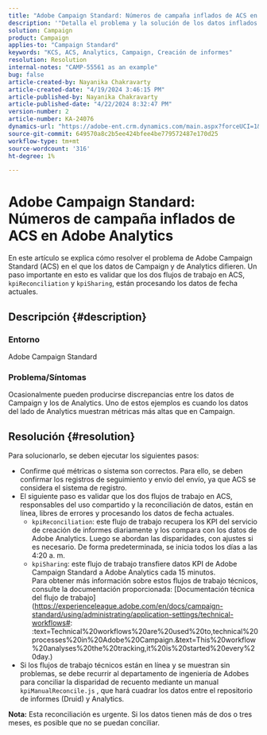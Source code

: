 ```yaml
---
title: "Adobe Campaign Standard: Números de campaña inflados de ACS en Adobe Analytics"
description: '"Detalla el problema y la solución de los datos inflados en Adobe Analytics enviados desde Campaign".'
solution: Campaign
product: Campaign
applies-to: "Campaign Standard"
keywords: "KCS, ACS, Analytics, Campaign, Creación de informes"
resolution: Resolution
internal-notes: "CAMP-55561 as an example"
bug: false
article-created-by: Nayanika Chakravarty
article-created-date: "4/19/2024 3:46:15 PM"
article-published-by: Nayanika Chakravarty
article-published-date: "4/22/2024 8:32:47 PM"
version-number: 2
article-number: KA-24076
dynamics-url: "https://adobe-ent.crm.dynamics.com/main.aspx?forceUCI=1&pagetype=entityrecord&etn=knowledgearticle&id=647839f4-63fe-ee11-a1ff-6045bd0065f9"
source-git-commit: 649570a8c2b5ee424bfee4be779572487e170d25
workflow-type: tm+mt
source-wordcount: '316'
ht-degree: 1%

---
```


# Adobe Campaign Standard: Números de campaña inflados de ACS en Adobe Analytics


En este artículo se explica cómo resolver el problema de Adobe Campaign Standard (ACS) en el que los datos de Campaign y de Analytics difieren. Un paso importante en esto es validar que los dos flujos de trabajo en ACS, `kpiReconciliation` y `kpiSharing`, están procesando los datos de fecha actuales.

## Descripción {#description}


### Entorno

Adobe Campaign Standard

### Problema/Síntomas

Ocasionalmente pueden producirse discrepancias entre los datos de Campaign y los de Analytics. Uno de estos ejemplos es cuando los datos del lado de Analytics muestran métricas más altas que en Campaign.


## Resolución {#resolution}


Para solucionarlo, se deben ejecutar los siguientes pasos:

- Confirme qué métricas o sistema son correctos. Para ello, se deben confirmar los registros de seguimiento y envío del envío, ya que ACS se considera el sistema de registro.
- El siguiente paso es validar que los dos flujos de trabajo en ACS, responsables del uso compartido y la reconciliación de datos, están en línea, libres de errores y procesando los datos de fecha actuales.
   - `kpiReconciliation`: este flujo de trabajo recupera los KPI del servicio de creación de informes diariamente y los compara con los datos de Adobe Analytics. Luego se abordan las disparidades, con ajustes si es necesario. De forma predeterminada, se inicia todos los días a las 4:20 a. m.
   - `kpiSharing`: este flujo de trabajo transfiere datos KPI de Adobe Campaign Standard a Adobe Analytics cada 15 minutos.\
     Para obtener más información sobre estos flujos de trabajo técnicos, consulte la documentación proporcionada: [Documentación técnica del flujo de trabajo](https://experienceleague.adobe.com/en/docs/campaign-standard/using/administrating/application-settings/technical-workflows#: :text=Technical%20workflows%20are%20used%20to,technical%20processes%20in%20Adobe%20Campaign.&amp;text=This%20workflow%20analyses%20the%20tracking,it%20is%20started%20every%20day.)
- Si los flujos de trabajo técnicos están en línea y se muestran sin problemas, se debe recurrir al departamento de ingeniería de Adobes para conciliar la disparidad de recuento mediante un manual `kpiManualReconcile.js` , que hará cuadrar los datos entre el repositorio de informes (Druid) y Analytics.


<b>Nota:</b> Esta reconciliación es urgente. Si los datos tienen más de dos o tres meses, es posible que no se puedan conciliar.
